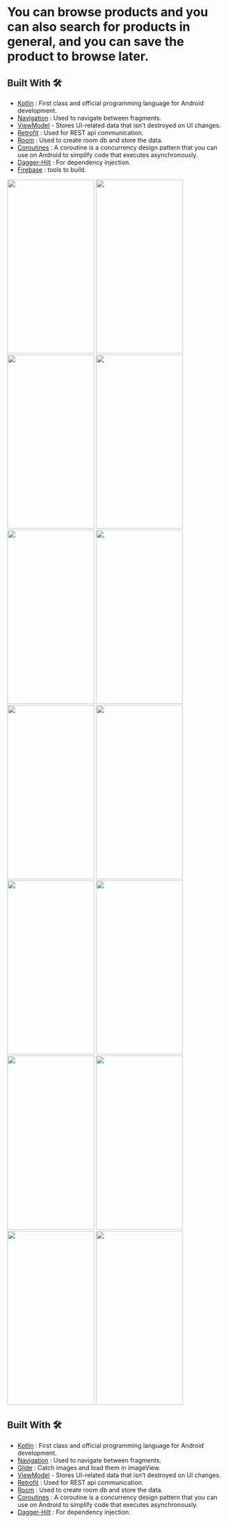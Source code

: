 # You can browse products and you can also search for products in general, and you can save the product to browse later.

## Built With 🛠

- [Kotlin](https://kotlinlang.org/) : First class and official programming language for Android development.
- [Navigation](https://developer.android.com/guide/navigation/navigation-getting-started) : Used to navigate between fragments.
- [ViewModel](https://developer.android.com/topic/libraries/architecture/viewmodel) - Stores UI-related data that isn't destroyed on UI changes.
- [Retrofit](https://github.com/square/retrofit) : Used for REST api communication.
- [Room](https://developer.android.com/topic/libraries/architecture/room) : Used to create room db and store the data.
- [Coroutines](https://github.com/Kotlin/kotlinx.coroutines) : A coroutine is a concurrency design pattern that you can use on Android to simplify code that executes asynchronously.
- [Dagger-Hilt](https://developer.android.com/training/dependency-injection/hilt-android) : For dependency injection.
- [Firebase](https://firebase.google.com/docs/emulator-suite) : tools to build.



<img src = "https://user-images.githubusercontent.com/53982895/213309191-b24673d2-e2e1-45cd-9445-cd0a03d044f1.png" width = "200" height = "400">  <img src = "https://user-images.githubusercontent.com/53982895/213309257-0fd5aa13-c56e-489b-9bc4-4ad95377a42b.png" width = "200" height = "400">
<img src = "https://user-images.githubusercontent.com/53982895/213309530-35d1127f-f9d6-4ce2-b2b0-65383f95c7e2.png" width = "200" height = "400">  <img src = "https://user-images.githubusercontent.com/53982895/213309778-7e9dc911-253c-44c7-bd9d-493d5556ae78.png" width = "200" height = "400">
<img src = "https://user-images.githubusercontent.com/53982895/213310476-1e071a0d-1b18-45d6-a425-5acbb2f1758b.png" width = "200" height = "400">  <img src = "https://user-images.githubusercontent.com/53982895/213310663-86d5f5ff-6e04-4e60-b5bf-39d2c6eb6e9c.png" width = "200" height = "400">
<img src = "https://user-images.githubusercontent.com/53982895/213310696-1f39ef67-49ce-45ae-820c-729fe112a39f.png" width = "200" height = "400">  <img src = "https://user-images.githubusercontent.com/53982895/213310718-da833e52-546a-479a-97b9-538181b7696f.png" width = "200" height = "400">
<img src = "https://user-images.githubusercontent.com/53982895/213311458-a5f5dc96-b7b1-43e0-9675-af9cf87c2180.png" width = "200" height = "400">  <img src = "https://user-images.githubusercontent.com/53982895/213311727-26dfe5b7-b363-4213-96c9-5900316a81e0.png" width = "200" height = "400">
<img src = "https://user-images.githubusercontent.com/53982895/213311921-5d42870e-4bc0-4dfd-83bb-73a7fd71b1d6.png" width = "200" height = "400">  <img src = "https://user-images.githubusercontent.com/53982895/213311966-c06fdd77-be8f-4f71-a534-6e3f3e704d71.png" width = "200" height = "400">
<img src = "https://user-images.githubusercontent.com/53982895/213312214-074a5869-c578-4592-9f0c-e242de61c281.png" width = "200" height = "400">  <img src = "https://user-images.githubusercontent.com/53982895/213312241-9bb3e1c3-f563-4ad1-bb37-f0a0696945c8.png" width = "200" height = "400">



## Built With 🛠

- [Kotlin](https://kotlinlang.org/) : First class and official programming language for Android development.
- [Navigation](https://developer.android.com/guide/navigation/navigation-getting-started) : Used to navigate between fragments.
- [Glide](https://github.com/bumptech/glide) : Catch images and load them in imageView.
- [ViewModel](https://developer.android.com/topic/libraries/architecture/viewmodel) - Stores UI-related data that isn't destroyed on UI changes.
- [Retrofit](https://github.com/square/retrofit) : Used for REST api communication.
- [Room](https://developer.android.com/topic/libraries/architecture/room) : Used to create room db and store the data.
- [Coroutines](https://github.com/Kotlin/kotlinx.coroutines) : A coroutine is a concurrency design pattern that you can use on Android to simplify code that executes asynchronously.
- [Dagger-Hilt](https://developer.android.com/training/dependency-injection/hilt-android) : For dependency injection.
